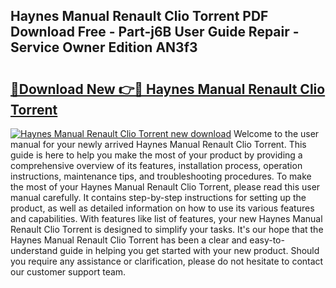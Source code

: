 ## Haynes Manual Renault Clio Torrent PDF Download Free - Part-j6B User Guide Repair - Service Owner Edition AN3f3

# <h2><a href="http://bc73486.oget.top/?id=Haynes+Manual+Renault+Clio+Torrent">🔗Download New 👉🔴 Haynes Manual Renault Clio Torrent</a></h2>

[![Haynes Manual Renault Clio Torrent new download](https://i.imgur.com/5g1atiW.png)](http://bc73486.oget.top/?id=Haynes+Manual+Renault+Clio+Torrent)
Welcome to the user manual for your newly arrived Haynes Manual Renault Clio Torrent. This guide is here to help you make the most of your product by providing a comprehensive overview of its features, installation process, operation instructions, maintenance tips, and troubleshooting procedures. To make the most of your Haynes Manual Renault Clio Torrent, please read this user manual carefully. It contains step-by-step instructions for setting up the product, as well as detailed information on how to use its various features and capabilities. With features like list of features, your new Haynes Manual Renault Clio Torrent is designed to simplify your tasks. It's our hope that the Haynes Manual Renault Clio Torrent has been a clear and easy-to-understand guide in helping you get started with your new product. Should you require any assistance or clarification, please do not hesitate to contact our customer support team.
